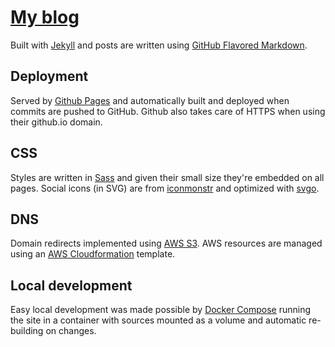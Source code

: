 # [My blog](https://csabapalfi.github.io)

Built with [Jekyll](http://jekyllrb.com/) and posts are written using [GitHub Flavored Markdown](https://help.github.com/articles/github-flavored-markdown/).

## Deployment

Served by [Github Pages](https://pages.github.com/) and automatically built and deployed when commits are pushed to GitHub. Github also takes care of HTTPS when using their github.io domain.

## CSS

Styles are written in [Sass](http://sass-lang.com/) and given their small size they're embedded on all pages. Social icons (in SVG) are from [iconmonstr](http://iconmonstr.com/) and optimized with [svgo](https://github.com/svg/svgo).

## DNS

Domain redirects implemented using [AWS S3](https://aws.amazon.com/s3/). AWS resources are managed using an [AWS Cloudformation](https://aws.amazon.com/cloudformation/) template.

## Local development

Easy local development was made possible by [Docker Compose](https://docs.docker.com/compose/) running the site in a container with sources mounted as a volume and automatic re-building on changes.
